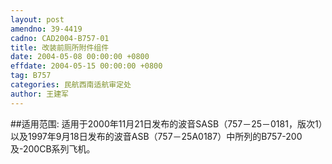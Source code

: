 ```yaml
---
layout: post
amendno: 39-4419
cadno: CAD2004-B757-01
title: 改装前厕所附件组件
date: 2004-05-08 00:00:00 +0800
effdate: 2004-05-15 00:00:00 +0800
tag: B757
categories: 民航西南适航审定处
author: 王建军
---
```


##适用范围:
适用于2000年11月21日发布的波音SASB（757－25－0181，版次1）以及1997年9月18日发布的波音ASB（757－25A0187）中所列的B757-200及-200CB系列飞机。

